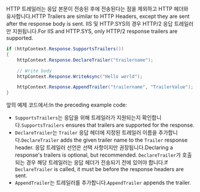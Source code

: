 <span data-ttu-id="dae3c-101">HTTP 트레일러는 응답 본문이 전송된 후에 전송된다는 점을 제외하고 HTTP 헤더와 유사합니다.</span><span class="sxs-lookup"><span data-stu-id="dae3c-101">HTTP Trailers are similar to HTTP Headers, except they are sent after the response body is sent.</span></span> <span data-ttu-id="dae3c-102">IIS 및 HTTP.SYS의 경우 HTTP/2 응답 트레일러만 지원됩니다.</span><span class="sxs-lookup"><span data-stu-id="dae3c-102">For IIS and HTTP.SYS, only HTTP/2 response trailers are supported.</span></span>

```csharp
if (httpContext.Response.SupportsTrailers())
{
    httpContext.Response.DeclareTrailer("trailername"); 

    // Write body
    httpContext.Response.WriteAsync("Hello world");

    httpContext.Response.AppendTrailer("trailername", "TrailerValue");
}
```

<span data-ttu-id="dae3c-103">앞의 예제 코드에서:</span><span class="sxs-lookup"><span data-stu-id="dae3c-103">In the preceding example code:</span></span>

* <span data-ttu-id="dae3c-104">`SupportsTrailers`는 응답을 위해 트레일러가 지원되는지 확인합니다.</span><span class="sxs-lookup"><span data-stu-id="dae3c-104">`SupportsTrailers` ensures that trailers are supported for the response.</span></span>
* <span data-ttu-id="dae3c-105">`DeclareTrailer`는 `Trailer` 응답 헤더에 지정된 트레일러 이름을 추가합니다.</span><span class="sxs-lookup"><span data-stu-id="dae3c-105">`DeclareTrailer` adds the given trailer name to the `Trailer` response header.</span></span> <span data-ttu-id="dae3c-106">응답 트레일러 선언은 선택 사항이지만 권장됩니다.</span><span class="sxs-lookup"><span data-stu-id="dae3c-106">Declaring a response's trailers is optional, but recommended.</span></span> <span data-ttu-id="dae3c-107">`DeclareTrailer`가 호출되는 경우 해당 트레일러는 응답 헤더가 전송되기 전에 있어야 합니다.</span><span class="sxs-lookup"><span data-stu-id="dae3c-107">If `DeclareTrailer` is called, it must be before the response headers are sent.</span></span>
* <span data-ttu-id="dae3c-108">`AppendTrailer`는 트레일러를 추가합니다.</span><span class="sxs-lookup"><span data-stu-id="dae3c-108">`AppendTrailer` appends the trailer.</span></span>
